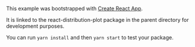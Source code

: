 This example was bootstrapped with [Create React App](https://github.com/facebook/create-react-app).

It is linked to the react-distribution-plot package in the parent directory for development purposes.

You can run `yarn install` and then `yarn start` to test your package.
